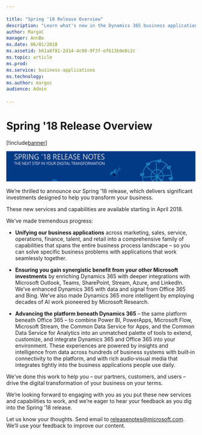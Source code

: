 ```yaml
---

title: "Spring '18 Release Overview"
description: "Learn what's new in the Dynamics 365 business applications and platforms Spring '18 release."
author: MargoC
manager: AnnBe
ms.date: 06/01/2018
ms.assetid: b61a8f81-2d14-4c00-9f3f-ef613b9e8c2c
ms.topic: article
ms.prod: 
ms.service: business-applications
ms.technology: 
ms.author: margoc
audience: Admin

---
```

#  Spring '18 Release Overview

[!include[banner](../includes/banner.md)]

[![Backdrop image 1](media/backdrop1.png)](https://aka.ms/businessappsreleasenotes)

We’re thrilled to announce our Spring ’18 release, which delivers significant
investments designed to help you transform your business.

These new services and capabilities are available starting in April 2018.

We’ve made tremendous progress:

-   **Unifying our business applications** across marketing, sales, service,
    operations, finance, talent, and retail into a comprehensive family of
    capabilities that spans the entire business process landscape – so you can
    solve specific business problems with applications that work seamlessly
    together.

-   **Ensuring you gain synergistic benefit from your other Microsoft
    investments** by enriching Dynamics 365 with deeper integrations with
    Microsoft Outlook, Teams, SharePoint, Stream, Azure, and LinkedIn. We’ve
    enhanced Dynamics 365 with data and signal from Office 365 and Bing. We’ve
    also made Dynamics 365 more intelligent by employing decades of AI work
    pioneered by Microsoft Research.

-   **Advancing the platform beneath Dynamics 365** – the same platform beneath
    Office 365 – to combine Power BI, PowerApps, Microsoft Flow, Microsoft
    Stream, the Common Data Service for Apps, and the Common Data Service for
    Analytics into an unmatched palette of tools to extend, customize, and
    integrate Dynamics 365 and Office 365 into your environment. These
    experiences are powered by insights and intelligence from data across
    hundreds of business systems with built‑in connectivity to the platform, and
    with rich audio‑visual media that integrates tightly into the business
    applications people use daily.

We’ve done this work to help you – our partners, customers, and users – drive
the digital transformation of your business on your terms.

We’re looking forward to engaging with you as you put these new services and
capabilities to work, and we’re eager to hear your feedback as you dig into the
Spring ’18 release.

Let us know your thoughts. Send email to <a href="mailto:releasenotes@microsoft.com">releasenotes@microsoft.com</a>. We’ll use your feedback to improve our content. 

